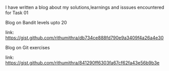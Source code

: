 I have written a blog about my solutions,learnings and isssues encountered for Task 01



Blog on Bandit levels upto 20 


link: https://gist.github.com/rithumithra/db734ce888fd790e9a3409f4a26a4e30


Blog on Git exercises


link: https://gist.github.com/rithumithra/841290ff6303fa67cf62fa43e56b9b3e

